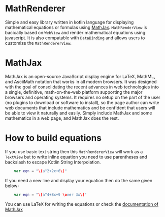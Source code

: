 # MathRenderer
Simple and easy library written in kotlin language for displaying mathematical equations or formulas using [MathJax](https://www.mathjax.org/). `MathRenderView` is bacically based on `WebView` and render mathematical equations using javascript. It is also compatable with `DataBinding` and allows users to customize the `MathRendererView`.

# MathJax
MathJax is an open-source JavaScript display engine for LaTeX, MathML, and AsciiMath notation that works in all modern browsers. It was designed with the goal of consolidating the recent advances in web technologies into a single, definitive, math-on-the-web platform supporting the major browsers and operating systems. It requires no setup on the part of the user (no plugins to download or software to install), so the page author can write web documents that include mathematics and be confident that users will be able to view it naturally and easily. Simply include MathJax and some mathematics in a web page, and MathJax does the rest.

# How to build equations
If you use basic text string then this `MathRendererView` will work as a `TextView` but to write inline equation you need to use parentheses and backslash to escape Kotlin String Interpolation.
```kotlin
	var eqn = "\(a^2+2x+6\)"
```
If you need a new line and display your equation then do the same given below-
```kotlin
	var eqn = "\[a^4+8x+9 \over 3x\]"
```
You can use LaTeX for writing the equations or check the [documentation of MathJax](http://docs.mathjax.org/en/latest/)
